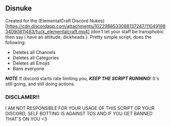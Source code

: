 ## Disnuke

Created for the (ElementalCraft Discord Nukes)[https://cdn.discordapp.com/attachments/1022988533088137247/1104919834090811483/fuck_elementalcraft.mp4] (don't let your staff be transphobic then say i have an attitude, dickheads.). Pretty simple script, does the following:

- Deletes all Channels
- Deletes all Categories
- Deletes all Emojis
- Bans everyone

***NOTE*** If discord starts rate limiting you, ***KEEP THE SCRIPT RUNNING***! It's still going, and still doing actions.

### DISCLAMER!!
I AM NOT RESPONSIBLE FOR YOUR USAGE OF THIS SCRIPT OR YOUR DISCORD, SELF BOTTING IS AGAINST TOS AND IF YOU GET BANNED THAT'S ON YOU <3
